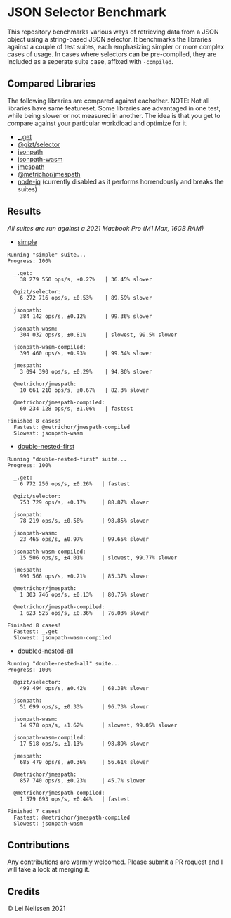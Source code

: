 # JSON Selector Benchmark
This repository benchmarks various ways of retrieving data from a JSON object using a string-based JSON selector. It benchmarks the libraries against a couple of test suites, each emphasizing simpler or more complex cases of usage. In cases where selectors can be pre-compiled, they are included as a seperate suite case, affixed with `-compiled`.

## Compared Libraries
The following libraries are compared against eachother. 
NOTE: Not all libraries have same featureset. Some libraries are advantaged in one test, while being slower or not measured in another. The idea is that you get to compare against your particular workdload and optimize for it.

* [_.get](https://lodash.com/docs/4.17.15#get)
* [@gizt/selector](https://www.npmjs.com/package/@gizt/selector)
* [jsonpath](https://github.com/dchester/jsonpath)
* [jsonpath-wasm](https://github.com/freestrings/jsonpath)
* [jmespath](https://github.com/jmespath/jmespath.js)
* [@metrichor/jmespath](https://github.com/nanoporetech/jmespath-ts)
* [node-jq](https://github.com/sanack/node-jq) (currently disabled as it performs horrendously and breaks the suites)

## Results
*All suites are run against a 2021 Macbook Pro (M1 Max, 16GB RAM)*

* [simple](./benchmark/results/simple.chart.html)
```
Running "simple" suite...
Progress: 100%

  _.get:
    38 279 550 ops/s, ±0.27%   | 36.45% slower

  @gizt/selector:
    6 272 716 ops/s, ±0.53%    | 89.59% slower

  jsonpath:
    384 142 ops/s, ±0.12%      | 99.36% slower

  jsonpath-wasm:
    304 032 ops/s, ±0.81%      | slowest, 99.5% slower

  jsonpath-wasm-compiled:
    396 460 ops/s, ±0.93%      | 99.34% slower

  jmespath:
    3 094 390 ops/s, ±0.29%    | 94.86% slower

  @metrichor/jmespath:
    10 661 210 ops/s, ±0.67%   | 82.3% slower

  @metrichor/jmespath-compiled:
    60 234 128 ops/s, ±1.06%   | fastest

Finished 8 cases!
  Fastest: @metrichor/jmespath-compiled
  Slowest: jsonpath-wasm
```

* [double-nested-first](./benchmark/results/double-nested-first.chart.html)
```
Running "double-nested-first" suite...
Progress: 100%

  _.get:
    6 772 256 ops/s, ±0.26%   | fastest

  @gizt/selector:
    753 729 ops/s, ±0.17%     | 88.87% slower

  jsonpath:
    78 219 ops/s, ±0.58%      | 98.85% slower

  jsonpath-wasm:
    23 465 ops/s, ±0.97%      | 99.65% slower

  jsonpath-wasm-compiled:
    15 506 ops/s, ±4.01%      | slowest, 99.77% slower

  jmespath:
    990 566 ops/s, ±0.21%     | 85.37% slower

  @metrichor/jmespath:
    1 303 746 ops/s, ±0.13%   | 80.75% slower

  @metrichor/jmespath-compiled:
    1 623 525 ops/s, ±0.36%   | 76.03% slower

Finished 8 cases!
  Fastest: _.get
  Slowest: jsonpath-wasm-compiled
```

* [doubled-nested-all](./benchmark/results/double-nested-all.chart.html)
```
Running "double-nested-all" suite...
Progress: 100%

  @gizt/selector:
    499 494 ops/s, ±0.42%     | 68.38% slower

  jsonpath:
    51 699 ops/s, ±0.33%      | 96.73% slower

  jsonpath-wasm:
    14 978 ops/s, ±1.62%      | slowest, 99.05% slower

  jsonpath-wasm-compiled:
    17 518 ops/s, ±1.13%      | 98.89% slower

  jmespath:
    685 479 ops/s, ±0.36%     | 56.61% slower

  @metrichor/jmespath:
    857 740 ops/s, ±0.23%     | 45.7% slower

  @metrichor/jmespath-compiled:
    1 579 693 ops/s, ±0.44%   | fastest

Finished 7 cases!
  Fastest: @metrichor/jmespath-compiled
  Slowest: jsonpath-wasm
```

## Contributions
Any contributions are warmly welcomed. Please submit a PR request and I will take a look at merging it.

## Credits
&copy; Lei Nelissen 2021